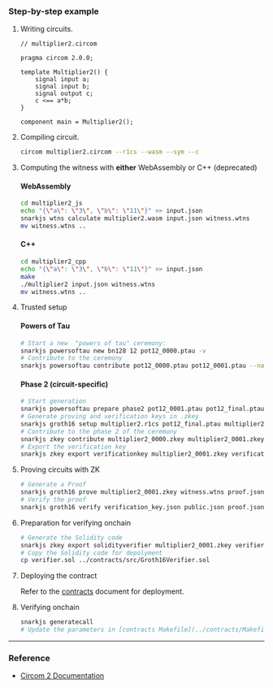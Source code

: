 ### Step-by-step example

1. Writing circuits.

   ```circom
   // multiplier2.circom

   pragma circom 2.0.0;

   template Multiplier2() {
       signal input a;
       signal input b;
       signal output c;
       c <== a*b;
   }

   component main = Multiplier2();
   ```

2. Compiling circuit.

   ```sh
   circom multiplier2.circom --r1cs --wasm --sym --c
   ```

3. Computing the witness with **either** WebAssembly or C++ (deprecated)

   #### WebAssembly

   ```sh
   cd multiplier2_js
   echo "{\"a\": \"3\", \"b\": \"11\"}" >> input.json
   snarkjs wtns calculate multiplier2.wasm input.json witness.wtns
   mv witness.wtns ..
   ```

   #### C++

   ```sh
   cd multiplier2_cpp
   echo "{\"a\": \"3\", \"b\": \"11\"}" >> input.json
   make
   ./multiplier2 input.json witness.wtns
   mv witness.wtns ..
   ```

4. Trusted setup

   #### Powers of Tau

   ```sh
   # Start a new  "powers of tau" ceremony:
   snarkjs powersoftau new bn128 12 pot12_0000.ptau -v
   # Contribute to the ceremony
   snarkjs powersoftau contribute pot12_0000.ptau pot12_0001.ptau --name="First contribution" -v
   ```

   #### Phase 2 (circuit-specific)

   ```sh
   # Start generation
   snarkjs powersoftau prepare phase2 pot12_0001.ptau pot12_final.ptau -v
   # Generate proving and verification keys in .zkey
   snarkjs groth16 setup multiplier2.r1cs pot12_final.ptau multiplier2_0000.zkey
   # Contribute to the phase 2 of the ceremony
   snarkjs zkey contribute multiplier2_0000.zkey multiplier2_0001.zkey --name="1st Contributor Name" -v
   # Export the verification key
   snarkjs zkey export verificationkey multiplier2_0001.zkey verification_key.json
   ```

5. Proving circuits with ZK

   ```sh
   # Generate a Proof
   snarkjs groth16 prove multiplier2_0001.zkey witness.wtns proof.json public.json
   # Verify the proof
   snarkjs groth16 verify verification_key.json public.json proof.json
   ```

6. Preparation for verifying onchain

   ```sh
   # Generate the Solidity code
   snarkjs zkey export solidityverifier multiplier2_0001.zkey verifier.sol
   # Copy the Solidity code for depolyment
   cp verifier.sol ../contracts/src/Groth16Verifier.sol
   ```

7. Deploying the contract

   Refer to the [contracts](../contracts/) document for deployment.

8. Verifying onchain

   ```sh
   snarkjs generatecall
   # Update the parameters in [contracts Makefile](../contracts/Makefile) accordingly
   ```

---

### Reference

- [Circom 2 Documentation](https://docs.circom.io/getting-started/installation/)
